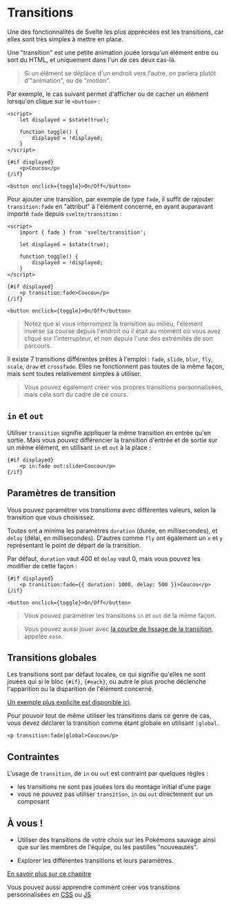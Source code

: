 # Transitions

Une des fonctionnalités de Svelte les plus appréciées est les transitions, car elles sont très simples à mettre en place.

Une "transition" est une petite animation jouée lorsqu'un élément entre ou sort du HTML, et uniquement dans l'un de ces deux cas-là.

> Si un élément se déplace d'un endroit vers l'autre, on parlera plutôt d'"animation", ou de "motion".

Par exemple, le cas suivant permet d'afficher ou de cacher un élément lorsqu'on clique sur le `<button>` :

```svelte
<script>
	let displayed = $state(true);

	function toggle() {
		displayed = !displayed;
	}
</script>

{#if displayed}
	<p>Coucou</p>
{/if}

<button onclick={toggle}>On/Off</button>
```

Pour ajouter une transition, par exemple de type `fade`, il suffit de rajouter `transition:fade` en "attribut" à l'élément concerné, en ayant auparavant importé `fade` depuis `svelte/transition` :

```svelte
<script>
	import { fade } from 'svelte/transition';

	let displayed = $state(true);

	function toggle() {
		displayed = !displayed;
	}
</script>

{#if displayed}
	<p transition:fade>Coucou</p>
{/if}

<button onclick={toggle}>On/Off</button>
```

> Notez que si vous interrompez la transition au milieu, l'élément inverse sa course depuis l'endroit où il était au moment où vous avez cliqué sur l'interrupteur, et non depuis l'une des extrémités de son parcours.

Il existe 7 transitions différentes prêtes à l'emploi : `fade`, `slide`, `blur`, `fly`, `scale`, `draw` et `crossfade`. Elles ne fonctionnent pas toutes de la même façon, mais sont toutes relativement simples à utiliser.

> Vous pouvez également créer vos propres transitions personnalisées, mais cela sort du cadre de ce cours.

## `in` et `out`

Utiliser `transition` signifie appliquer la même transition en entrée qu'en sortie. Mais vous pouvez différencier la transition d'entrée et de sortie sur un même élément, en utilisant `in` et `out` à la place :

```svelte
{#if displayed}
	<p in:fade out:slide>Coucou</p>
{/if}
```

## Paramètres de transition

Vous pouvez paramétrer vos transitions avec différentes valeurs, selon la transition que vous choisissez.

Toutes ont a minima les paramètres `duration` (durée, en millisecondes), et `delay` (délai, en millisecondes). D'autres comme `fly` ont également un `x` et `y` représentant le point de départ de la transition.

Par défaut, `duration` vaut 400 et `delay` vaut 0, mais vous pouvez les modifier de cette façon :

```svelte
{#if displayed}
	<p transition:fade={{ duration: 1000, delay: 500 }}>Coucou</p>
{/if}

<button onclick={toggle}>On/Off</button>
```

> Vous pouvez paramètrer les transitions `in` et `out` de la même façon.

> Vous pouvez aussi jouer avec [la courbe de lissage de la transition](https://svelte.dev/docs/svelte-easing), appelée `ease`.

## Transitions globales

Les transitions sont par défaut locales, ce qui signifie qu'elles ne sont jouées qui si le bloc `{#if}`, `{#each}`, ou autre le plus proche déclenche l'apparition ou la disparition de l'élément concerné.

[Un exemple plus explicite est disponible ici](https://learn.svelte.dev/tutorial/global-transitions).

Pour pouvoir tout de même utiliser les transitions dans ce genre de cas, vous devez déclarer la transition comme étant globale en utilisant `|global`.

```svelte
<p transition:fade|global>Coucou</p>
```

## Contraintes

L'usage de `transition`, de `in` ou `out` est contraint par quelques règles :

- les transitions ne sont pas jouées lors du montage initial d'une page
- vous ne pouvez pas utiliser `transition`, `in` ou `out` directement sur un composant

## À vous !

<section class='task'>

- Utiliser des transitions de votre choix sur les Pokémons sauvage ainsi que sur les membres de l'équipe, ou les pastilles "nouveautés".

- Explorer les différentes transitions et leurs paramètres.

</section>

[En savoir plus sur ce chapitre](https://svelte.dev/docs/svelte-transition)

Vous pouvez aussi apprendre comment créer vos transitions personnalisées en [CSS](https://learn.svelte.dev/tutorial/custom-css-transitions) ou [JS](https://learn.svelte.dev/tutorial/custom-js-transitions)
